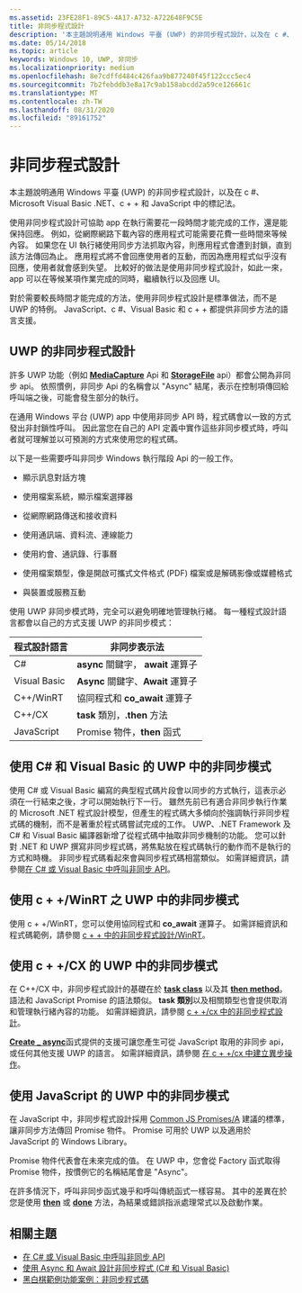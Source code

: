 ```yaml
---
ms.assetid: 23FE28F1-89C5-4A17-A732-A722648F9C5E
title: 非同步程式設計
description: '本主題說明通用 Windows 平臺 (UWP) 的非同步程式設計，以及在 c #、Microsoft Visual Basic .NET、c + + 和 JavaScript 中的標記法。'
ms.date: 05/14/2018
ms.topic: article
keywords: Windows 10, UWP, 非同步
ms.localizationpriority: medium
ms.openlocfilehash: 8e7cdffd484c426faa9b877240f45f122ccc5ec4
ms.sourcegitcommit: 7b2febddb3e8a17c9ab158abcdd2a59ce126661c
ms.translationtype: MT
ms.contentlocale: zh-TW
ms.lasthandoff: 08/31/2020
ms.locfileid: "89161752"
---
```

# <a name="asynchronous-programming"></a>非同步程式設計
本主題說明通用 Windows 平臺 (UWP) 的非同步程式設計，以及在 c #、Microsoft Visual Basic .NET、c + + 和 JavaScript 中的標記法。

使用非同步程式設計可協助 app 在執行需要花一段時間才能完成的工作，還是能保持回應。 例如，從網際網路下載內容的應用程式可能需要花費一些時間來等候內容。 如果您在 UI 執行緒使用同步方法抓取內容，則應用程式會遭到封鎖，直到該方法傳回為止。 應用程式將不會回應使用者的互動，而因為應用程式似乎沒有回應，使用者就會感到失望。 比較好的做法是使用非同步程式設計，如此一來，app 可以在等候某項作業完成的同時，繼續執行以及回應 UI。

對於需要較長時間才能完成的方法，使用非同步程式設計是標準做法，而不是 UWP 的特例。 JavaScript、c #、Visual Basic 和 c + + 都提供非同步方法的語言支援。

## <a name="asynchronous-programming-in-the-uwp"></a>UWP 的非同步程式設計
許多 UWP 功能（例如 [**MediaCapture**](/uwp/api/Windows.Media.Capture.MediaCapture) Api 和 [**StorageFile**](/uwp/api/Windows.Storage.StorageFile) api）都會公開為非同步 api。 依照慣例，非同步 Api 的名稱會以 "Async" 結尾，表示在控制項傳回給呼叫端之後，可能會發生部分的執行。

在通用 Windows 平台 (UWP) app 中使用非同步 API 時，程式碼會以一致的方式發出非封鎖性呼叫。 因此當您在自己的 API 定義中實作這些非同步模式時，呼叫者就可理解並以可預測的方式來使用您的程式碼。

以下是一些需要呼叫非同步 Windows 執行階段 Api 的一般工作。

-   顯示訊息對話方塊

-   使用檔案系統，顯示檔案選擇器

-   從網際網路傳送和接收資料

-   使用通訊端、資料流、連線能力

-   使用約會、通訊錄、行事曆

-   使用檔案類型，像是開啟可攜式文件格式 (PDF) 檔案或是解碼影像或媒體格式

-   與裝置或服務互動

使用 UWP 非同步模式時，完全可以避免明確地管理執行緒。 每一種程式設計語言都會以自己的方式支援 UWP 的非同步模式：

| 程式設計語言 | 非同步表示法           |
|----------------------|---------------------------------------|
| C#                   | **async** 關鍵字， **await** 運算子 |
| Visual Basic         | **Async** 關鍵字、**Await** 運算子 |
| C++/WinRT            | 協同程式和 **co_await** 運算子  |
| C++/CX               | **task** 類別，**.then** 方法      |
| JavaScript           | Promise 物件，**then** 函式     |

## <a name="asynchronous-patterns-in-uwp-using-c-and-visual-basic"></a>使用 C# 和 Visual Basic 的 UWP 中的非同步模式
使用 C# 或 Visual Basic 編寫的典型程式碼片段會以同步的方式執行，這表示必須在一行結束之後，才可以開始執行下一行。 雖然先前已有適合非同步執行作業的 Microsoft .NET 程式設計模型，但產生的程式碼大多傾向於強調執行非同步程式碼的機制，而不是著重於程式碼嘗試完成的工作。 UWP、.NET Framework 及 C# 和 Visual Basic 編譯器新增了從程式碼中抽取非同步機制的功能。 您可以針對 .NET 和 UWP 撰寫非同步程式碼，將焦點放在程式碼執行的動作而不是執行的方式和時機。 非同步程式碼看起來會與同步程式碼相當類似。 如需詳細資訊，請參閱[在 C# 或 Visual Basic 中呼叫非同步 API](call-asynchronous-apis-in-csharp-or-visual-basic.md)。

## <a name="asynchronous-patterns-in-uwp-with-cwinrt"></a>使用 c + +/WinRT 之 UWP 中的非同步模式
使用 c + +/WinRT，您可以使用協同程式和 **co_await** 運算子。 如需詳細資訊和程式碼範例，請參閱 [c + + 中的非同步程式設計/WinRT](../cpp-and-winrt-apis/concurrency.md)。

## <a name="asynchronous-patterns-in-uwp-with-ccx"></a>使用 c + +/CX 的 UWP 中的非同步模式
在 C++/CX 中，非同步程式設計的基礎在於 [**task class**](/cpp/parallel/concrt/reference/task-class) 以及其 [**then method**](/cpp/parallel/concrt/reference/task-class?view=vs-2017)。 語法和 JavaScript Promise 的語法類似。 **task 類別**以及相關類型也會提供取消和管理執行緒內容的功能。 如需詳細資訊，請參閱 [c + +/cx 中的非同步程式設計](asynchronous-programming-in-cpp-universal-windows-platform-apps.md)。

[**Create \_ async**](/cpp/parallel/concrt/reference/concurrency-namespace-functions?view=vs-2017)函式提供的支援可讓您產生可從 JavaScript 取用的非同步 api，或任何其他支援 UWP 的語言。 如需詳細資訊，請參閱 [在 c + +/cx 中建立異步操作](/cpp/parallel/concrt/creating-asynchronous-operations-in-cpp-for-windows-store-apps)。

## <a name="asynchronous-patterns-in-uwp-using-javascript"></a>使用 JavaScript 的 UWP 中的非同步模式
在 JavaScript 中，非同步程式設計採用 [Common JS Promises/A](https://wiki.commonjs.org/wiki/Promises/A) 建議的標準，讓非同步方法傳回 Promise 物件。 Promise 可用於 UWP 以及適用於 JavaScript 的 Windows Library。

Promise 物件代表會在未來完成的值。 在 UWP 中，您會從 Factory 函式取得 Promise 物件，按慣例它的名稱結尾會是 "Async"。

在許多情況下，呼叫非同步函式幾乎和呼叫傳統函式一樣容易。 其中的差異在於您是使用 [**then**](/previous-versions/windows/apps/br229728(v=win.10)) 或 [**done**](/previous-versions/windows/apps/hh701079(v=win.10)) 方法，為結果或錯誤指派處理常式以及啟動作業。

## <a name="related-topics"></a>相關主題
* [在 C# 或 Visual Basic 中呼叫非同步 API](call-asynchronous-apis-in-csharp-or-visual-basic.md)
* [使用 Async 和 Await 設計非同步程式 (C# 和 Visual Basic)](/previous-versions/visualstudio/visual-studio-2012/hh191443(v=vs.110))
* [黑白棋範例功能案例：非同步程式碼](/previous-versions/windows/apps/jj712233(v=win.10))